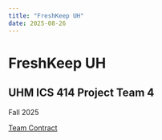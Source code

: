 ```yaml
---
title: "FreshKeep UH"
date: 2025-08-26
---
```

# FreshKeep UH
## UHM ICS 414 Project Team 4
Fall 2025

[Team Contract](team-contract.md)
